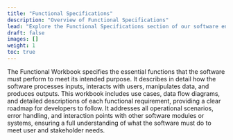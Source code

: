 ```yaml
---
title: "Functional Specifications"
description: "Overview of Functional Specifications"
lead: "Explore the Functional Specifications section of our software engineering resources."
draft: false
images: []
weight: 1
toc: true
---
```

The Functional Workbook specifies the essential functions that the software must perform to meet its intended purpose. It describes in detail how the software processes inputs, interacts with users, manipulates data, and produces outputs. This workbook includes use cases, data flow diagrams, and detailed descriptions of each functional requirement, providing a clear roadmap for developers to follow. It addresses all operational scenarios, error handling, and interaction points with other software modules or systems, ensuring a full understanding of what the software must do to meet user and stakeholder needs.
